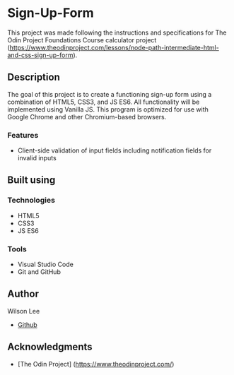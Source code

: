 # Sign-Up-Form

This project was made following the instructions and specifications for The Odin Project Foundations Course calculator project (https://www.theodinproject.com/lessons/node-path-intermediate-html-and-css-sign-up-form).

## Description

The goal of this project is to create a functioning sign-up form using a combination of HTML5, CSS3, and JS ES6. All functionality will be implemented using Vanilla JS. This program is optimized for use with Google Chrome and other Chromium-based browsers.

### Features

- Client-side validation of input fields including notification fields for invalid inputs

## Built using

### Technologies

- HTML5
- CSS3
- JS ES6

### Tools

- Visual Studio Code
- Git and GitHub

## Author

Wilson Lee
- [Github](https://github.com/estercade)

## Acknowledgments

* [The Odin Project] (https://www.theodinproject.com/)